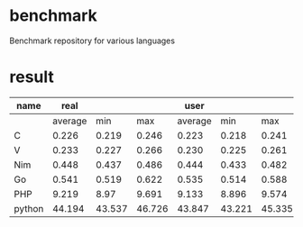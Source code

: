 # benchmark
Benchmark repository for various languages

# result
| name | real | | | user | | | sys | | |
| ---- | ----- | ----- | ----- | ----- | ----- | ----- | ----- | ----- | ----- |
| | average | min | max | average | min | max | average | min | max |
| C | 0.226 | 0.219 | 0.246 | 0.223 | 0.218 | 0.241 | 0.000 | 0.0 | 0.001 |
| V | 0.233 | 0.227 | 0.266 | 0.230 | 0.225 | 0.261 | 0.000 | 0.0 | 0.002 |
| Nim | 0.448 | 0.437 | 0.486 | 0.444 | 0.433 | 0.482 | 0.000 | 0.0 | 0.002 |
| Go | 0.541 | 0.519 | 0.622 | 0.535 | 0.514 | 0.588 | 0.001 | 0.0 | 0.002 |
| PHP | 9.219 | 8.97 | 9.691 | 9.133 | 8.896 | 9.574 | 0.012 | 0.006 | 0.02 |
| python | 44.194 | 43.537 | 46.726 | 43.847 | 43.221 | 45.335 | 0.004 | 0.0 | 0.008 |
